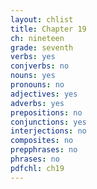 ```yaml
---
layout: chlist
title: Chapter 19
ch: nineteen
grade: seventh
verbs: yes
conjverbs: no
nouns: yes
pronouns: no
adjectives: yes
adverbs: yes
prepositions: no
conjunctions: yes
interjections: no
composites: no
prepphrases: no
phrases: no
pdfchl: ch19
---
```

